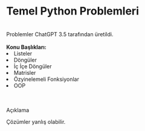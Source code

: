 <h1>Temel Python Problemleri</h1>
<br>
Problemler ChatGPT 3.5 tarafından üretildi.
<br><br>
<lu><strong>Konu Başlıkları:</strong></lu>
<br>
<li>Listeler</li>
<li>Döngüler</li>
<li>İç İçe Döngüler</li>
<li>Matrisler</li>
<li>Özyinelemeli Fonksiyonlar</li>
<li>OOP</li>
<br><br>
<p>Açıklama</p>
<p>Çözümler yanlış olabilir.</p>
